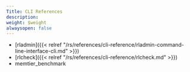 ```yaml
---
Title: CLI References
description: 
weight: $weight
alwaysopen: false
---
```

-   [rladmin]({{< relref "/rs/references/cli-reference/rladmin-command-line-interface-cli.md" >}})
-   [rlcheck]({{< relref "/rs/references/cli-reference/rlcheck.md" >}})
-   memtier\_benchmark
